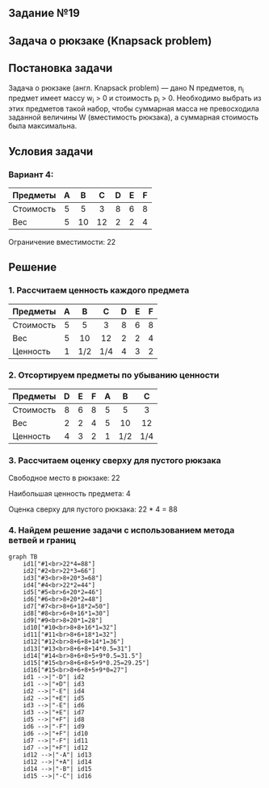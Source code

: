 ## Задание №19

## Задача о рюкзаке (Knapsack problem)

## Постановка задачи

Задача о рюкзаке (англ. Knapsack problem) — дано N предметов, n<sub>i</sub> предмет имеет массу w<sub>i</sub> > 0 и стоимость p<sub>i</sub> > 0. Необходимо выбрать из этих предметов такой набор, чтобы суммарная масса не превосходила заданной величины W (вместимость рюкзака), а суммарная стоимость была максимальна.

## Условия задачи

### Вариант 4:

| Предметы  |  A  |  B  |  C  |  D  |  E  |  F  |
| :-------- | :-: | :-: | :-: | :-: | :-: | :-: |
| Стоимость |  5  |  5  |  3  |  8  |  6  |  8  |
| Вес       |  5  | 10  | 12  |  2  |  2  |  4  |

Ограничение вместимости: 22

## Решение

### 1. Рассчитаем ценность каждого предмета

| Предметы  |  A  |  B  |  C  |  D  |  E  |  F  |
| :-------- | :-: | :-: | :-: | :-: | :-: | :-: |
| Стоимость |  5  |  5  |  3  |  8  |  6  |  8  |
| Вес       |  5  | 10  | 12  |  2  |  2  |  4  |
| Ценность  |  1  | 1/2 | 1/4 |  4  |  3  |  2  |

### 2. Отсортируем предметы по убыванию ценности

| Предметы  |  D  |  E  |  F  |  A  |  B  |  C  |
| :-------- | :-: | :-: | :-: | :-: | :-: | :-: |
| Стоимость |  8  |  6  |  8  |  5  |  5  |  3  |
| Вес       |  2  |  2  |  4  |  5  | 10  | 12  |
| Ценность  |  4  |  3  |  2  |  1  | 1/2 | 1/4 |

### 3. Рассчитаем оценку сверху для пустого рюкзака

Свободное место в рюкзаке: 22

Наибольшая ценность предмета: 4

Оценка сверху для пустого рюкзака: 22 \* 4 = 88

### 4. Найдем решение задачи с использованием метода ветвей и границ

```mermaid
graph TB
	id1["#1<br>22*4=88"]
    id2["#2<br>22*3=66"]
    id3["#3<br>8+20*3=68"]
    id4["#4<br>22*2=44"]
    id5["#5<br>6+20*2=46"]
    id6["#6<br>8+20*2=48"]
    id7["#7<br>8+6+18*2=50"]
    id8["#8<br>6+8+16*1=30"]
    id9["#9<br>8+20*1=28"]
    id10["#10<br>8+8+16*1=32"]
    id11["#11<br>8+6+18*1=32"]
    id12["#12<br>8+6+8+14*1=36"]
    id13["#13<br>8+6+8+14*0.5=31"]
    id14["#14<br>8+6+8+5+9*0.5=31.5"]
    id15["#15<br>8+6+8+5+9*0.25=29.25"]
    id16["#15<br>8+6+8+5+9*0=27"]
	id1 -->|"-D"| id2
	id1 -->|"+D"| id3
	id2 -->|"-E"| id4
	id2 -->|"+E"| id5
    id3 -->|"-E"| id6
	id3 -->|"+E"| id7
	id5 -->|"+F"| id8
	id6 -->|"-F"| id9
	id6 -->|"+F"| id10
	id7 -->|"-F"| id11
	id7 -->|"+F"| id12
    id12 -->|"-A"| id13
    id12 -->|"+A"| id14
    id14 -->|"-B"| id15
    id15 -->|"-С"| id16
```